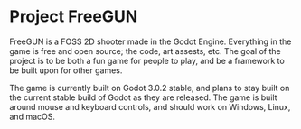 # Project FreeGUN
FreeGUN is a FOSS 2D shooter made in the Godot Engine. Everything in the game is free and open source; the code, art assests, etc. The goal of the project is to be both a fun game for people to play, and be a framework to be built upon for other games.

The game is currently built on Godot 3.0.2 stable, and plans to stay built on the current stable build of Godot as they are released. The game is built around mouse and keyboard controls, and should work on Windows, Linux, and macOS.
